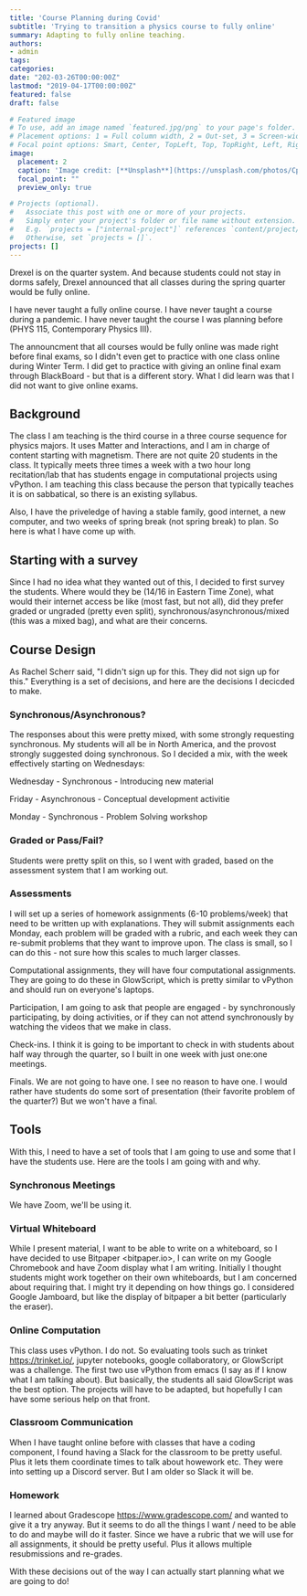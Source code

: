 ```yaml
---
title: 'Course Planning during Covid'
subtitle: 'Trying to transition a physics course to fully online'
summary: Adapting to fully online teaching.
authors:
- admin
tags:
categories:
date: "202-03-26T00:00:00Z"
lastmod: "2019-04-17T00:00:00Z"
featured: false
draft: false

# Featured image
# To use, add an image named `featured.jpg/png` to your page's folder.
# Placement options: 1 = Full column width, 2 = Out-set, 3 = Screen-width
# Focal point options: Smart, Center, TopLeft, Top, TopRight, Left, Right, BottomLeft, Bottom, BottomRight
image:
  placement: 2
  caption: 'Image credit: [**Unsplash**](https://unsplash.com/photos/CpkOjOcXdUY)'
  focal_point: ""
  preview_only: true

# Projects (optional).
#   Associate this post with one or more of your projects.
#   Simply enter your project's folder or file name without extension.
#   E.g. `projects = ["internal-project"]` references `content/project/deep-learning/index.md`.
#   Otherwise, set `projects = []`.
projects: []
---
```

Drexel is on the quarter system. And because students could not stay in dorms safely, Drexel announced that all classes during the spring quarter would be fully online. 

I have never taught a fully online course. I have never taught a course during a pandemic. I have never taught the course I was planning before (PHYS 115, Contemporary Physics III). 

The announcment that all courses would be fully online was made right before final exams, so I didn't even get to practice with one class online during Winter Term. I did get to practice with giving an online final exam through BlackBoard - but that is a different story.  What I did learn was that I did not want to give online exams. 

## Background
The class I am teaching is the third course in a three course sequence for physics majors. It uses Matter and Interactions, and I am in charge of content starting with magnetism. There are not quite 20 students in the class. It typically meets three times a week with a two hour long recitation/lab that has students engage in computational projects using vPython. I am teaching this class because the person that typically teaches it is on sabbatical, so there is an existing syllabus. 

Also, I have the priveledge of having a stable family, good internet, a new computer, and two weeks of spring break (not spring break) to plan. So here is what I have come up with.

## Starting with a survey 
Since I had no idea what they wanted out of this, I decided to first survey the students. Where would they be (14/16 in Eastern Time Zone), what would their internet access be like (most fast, but not all), did they prefer graded or ungraded (pretty even split), synchronous/asynchronous/mixed (this was a mixed bag), and what are their concerns.

## Course Design
As Rachel Scherr said, "I didn't sign up for this. They did not sign up for this." Everything is a set of decisions, and here are the decisions I decicded to make.

### Synchronous/Asynchronous? 
The responses about this were pretty mixed, with some strongly requesting synchronous. My students will all be in North America, and the provost strongly suggested doing synchronous. So I decided a mix, with the week effectively starting on Wednesdays:

Wednesday - Synchronous - Introducing new material

Friday - Asynchronous - Conceptual development activitie

Monday - Synchronous - Problem Solving workshop

### Graded or Pass/Fail?
Students were pretty split on this, so I went with graded, based on the assessment system that I am working out. 

### Assessments
I will set up a series of homework assignments (6-10 problems/week) that need to be written up with explanations. They will submit assignments each Monday, each problem will be graded with a rubric, and each week they can re-submit problems that they want to improve upon. The class is small, so I can do this - not sure how this scales to much larger classes. 

Computational assignments, they will have four computational assignments.  They are going to do these in GlowScript, which is pretty similar to vPython and should run on everyone's laptops.

Participation, I am going to ask that people are engaged - by synchronously participating, by doing activities, or if they can not attend synchronously by watching the videos that we make in class. 

Check-ins. I think it is going to be important to check in with students about half way through the quarter, so I built in one week with just one:one meetings.

Finals. We are not going to have one. I see no reason to have one. I would rather have students do some sort of presentation (their favorite problem of the quarter?)  But we won't have a final. 

## Tools
With this, I need to have a set of tools that I am going to use and some that I have the students use. Here are the tools I am going with and why.

### Synchronous Meetings
We have Zoom, we'll be using it. 

### Virtual Whiteboard
While I present material, I want to be able to write on a whiteboard, so I have decided to use Bitpaper <bitpaper.io>, I can write on my Google Chromebook and have Zoom display what I am writing. Initially I thought students might work together on their own whiteboards, but I am concerned about requiring that.  I might try it depending on how things go.  I considered Google Jamboard, but like the display of bitpaper a bit better (particularly the eraser).

### Online Computation
This class uses vPython. I do not. So evaluating tools such as trinket <https://trinket.io/>, jupyter notebooks, google collaboratory, or GlowScript was a challenge. The first two use vPython from emacs (I say as if I know what I am talking about). But basically, the students all said GlowScript was the best option. The projects will have to be adapted, but hopefully I can have some serious help on that front. 

### Classroom Communication
When I have taught online before with classes that have a coding component, I found having a Slack for the classroom to be pretty useful.  Plus it lets them coordinate times to talk about howework etc.  They were into setting up a Discord server. But I am older so Slack it will be. 

### Homework
I learned about Gradescope <https://www.gradescope.com/> and wanted to give it a try anyway. But it seems to do all the things I want / need to be able to do and maybe will do it faster. Since we have a rubric that we will use for all assignments, it should be pretty useful. Plus it allows multiple resubmissions and re-grades.

With these decisions out of the way I can actually start planning what we are going to do!
